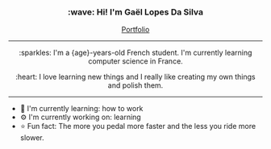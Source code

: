 ﻿<h3 align="center">
    :wave: Hi! I'm Gaël Lopes Da Silva
</h3>

<p align="center">
    <a href="https://gael-lopes-da-silva.github.io/MyPortfolio/">Portfolio</a>
</p>

---

<p align="center">
    :sparkles: I'm a {age}-years-old French student. I'm currently learning computer science in France.
</p>

<p align="center">
    :heart: I love learning new things and I really like creating my own things and polish them.
</p>

---

- :seedling: I'm currently learning: how to work
- :gear: I'm currently working on: learning
- :star: Fun fact: The more you pedal more faster and the less you ride more slower.
